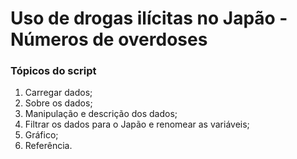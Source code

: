# Uso de drogas ilícitas no Japão - Números de overdoses

### Tópicos do script

1. Carregar dados;
2. Sobre os dados;
3. Manipulação e descrição dos dados;
4. Filtrar os dados para o Japão e renomear as variáveis;
5. Gráfico;
6. Referência.
